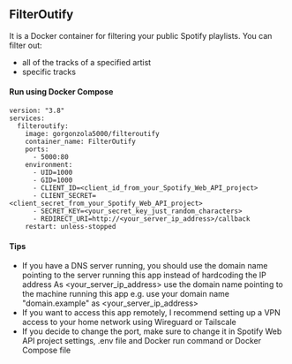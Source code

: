 ## FilterOutify
It is a Docker container for filtering your public Spotify playlists.
You can filter out:
- all of the tracks of a specified artist
- specific tracks
#### Run using Docker Compose
```
version: "3.8"
services:
  filteroutify:
    image: gorgonzola5000/filteroutify
    container_name: FilterOutify
    ports:
      - 5000:80
    environment:
      - UID=1000
      - GID=1000
      - CLIENT_ID=<client_id_from_your_Spotify_Web_API_project>
      - CLIENT_SECRET=<client_secret_from_your_Spotify_Web_API_project>
      - SECRET_KEY=<your_secret_key_just_random_characters>
      - REDIRECT_URI=http://<your_server_ip_address>/callback
    restart: unless-stopped
```
#### Tips
- If you have a DNS server running, you should use the domain name pointing to the server running this app instead of hardcoding the IP address
  As <your_server_ip_address> use the domain name pointing to the machine running this app
  e.g. use your domain name "domain.example" as <your_server_ip_address>
- If you want to access this app remotely, I recommend setting up a VPN access to your home network using Wireguard or Tailscale
- If you decide to change the port, make sure to change it in Spotify Web API project settings, .env file and Docker run command or Docker Compose file
